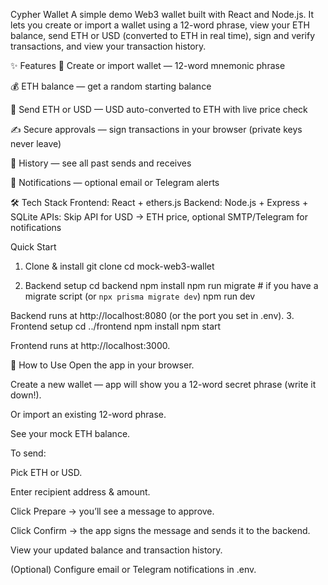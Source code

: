 Cypher Wallet
A simple demo Web3 wallet built with React and Node.js.
It lets you create or import a wallet using a 12-word phrase, view your ETH balance, send ETH or USD (converted to ETH in real time), sign and verify transactions, and view your transaction history.

✨ Features
🪪 Create or import wallet — 12-word mnemonic phrase


💰 ETH balance — get a random starting balance


💸 Send ETH or USD — USD auto-converted to ETH with live price check


✍️ Secure approvals — sign transactions in your browser (private keys never leave)


📜 History — see all past sends and receives


🔔 Notifications — optional email or Telegram alerts



🛠️ Tech Stack
Frontend: React + ethers.js
 Backend: Node.js + Express + SQLite
 APIs: Skip API for USD → ETH price, optional SMTP/Telegram for notifications

 Quick Start
1. Clone & install
git clone <your-repo-url>
cd mock-web3-wallet

2. Backend setup
cd backend
npm install
npm run migrate    # if you have a migrate script (or `npx prisma migrate dev`)
npm run dev

Backend runs at http://localhost:8080 (or the port you set in .env).
3. Frontend setup
cd ../frontend
npm install
npm start

Frontend runs at http://localhost:3000.

🔑 How to Use
Open the app in your browser.


Create a new wallet — app will show you a 12-word secret phrase (write it down!).


Or import an existing 12-word phrase.


See your mock ETH balance.


To send:


Pick ETH or USD.


Enter recipient address & amount.


Click Prepare → you’ll see a message to approve.


Click Confirm → the app signs the message and sends it to the backend.


View your updated balance and transaction history.


(Optional) Configure email or Telegram notifications in .env.


